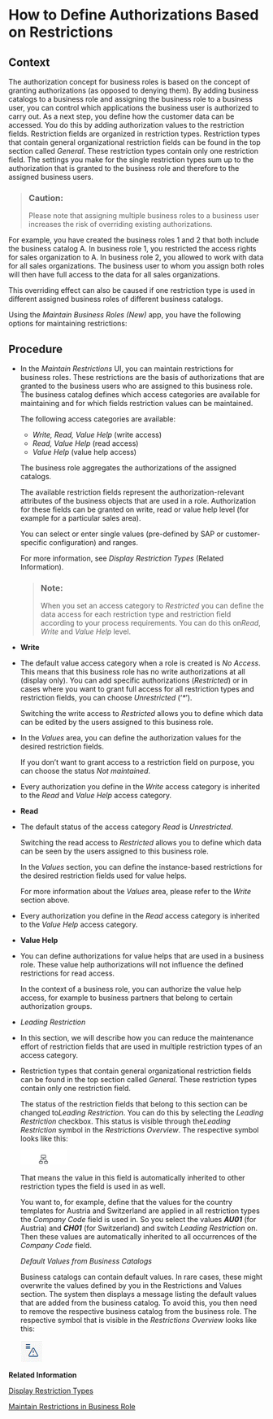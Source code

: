 <!-- loio6a6b17f2d0464487a6c3f8a7cb61e812 -->

# How to Define Authorizations Based on Restrictions



<a name="loio6a6b17f2d0464487a6c3f8a7cb61e812__HowToMaintainAccessRestrictionsNew_context"/>

## Context

The authorization concept for business roles is based on the concept of granting authorizations \(as opposed to denying them\). By adding business catalogs to a business role and assigning the business role to a business user, you can control which applications the business user is authorized to carry out. As a next step, you define how the customer data can be accessed. You do this by adding authorization values to the restriction fields. Restriction fields are organized in restriction types. Restriction types that contain general organizational restriction fields can be found in the top section called *General*. These restriction types contain only one restriction field. The settings you make for the single restriction types sum up to the authorization that is granted to the business role and therefore to the assigned business users.

> ### Caution:  
> Please note that assigning multiple business roles to a business user increases the risk of overriding existing authorizations.

For example, you have created the business roles 1 and 2 that both include the business catalog A. In business role 1, you restricted the access rights for sales organization to A. In business role 2, you allowed to work with data for all sales organizations. The business user to whom you assign both roles will then have full access to the data for all sales organizations.

This overriding effect can also be caused if one restriction type is used in different assigned business roles of different business catalogs.

Using the *Maintain Business Roles \(New\)* app, you have the following options for maintaining restrictions:



<a name="loio6a6b17f2d0464487a6c3f8a7cb61e812__HowToMaintainAccessRestrictionsNew_steps"/>

## Procedure

-   In the *Maintain Restrictions* UI, you can maintain restrictions for business roles. These restrictions are the basis of authorizations that are granted to the business users who are assigned to this business role. The business catalog defines which access categories are available for maintaining and for which fields restriction values can be maintained.

    The following access categories are available:

    -   *Write, Read, Value Help* \(write access\)
    -   *Read, Value Help* \(read access\)
    -   *Value Help* \(value help access\)

    The business role aggregates the authorizations of the assigned catalogs.

    The available restriction fields represent the authorization-relevant attributes of the business objects that are used in a role. Authorization for these fields can be granted on write, read or value help level \(for example for a particular sales area\).

    You can select or enter single values \(pre-defined by SAP or customer-specific configuration\) and ranges.

    For more information, see *Display Restriction Types* \(Related Information\).

    > ### Note:  
    > When you set an access category to *Restricted* you can define the data access for each restriction type and restriction field according to your process requirements. You can do this on*Read*, *Write* and *Value Help* level.

-   **Write** 
-   The default value access category when a role is created is *No Access*. This means that this business role has no write authorizations at all \(display only\). You can add specific authorizations \(*Restricted*\) or in cases where you want to grant full access for all restriction types and restriction fields, you can choose *Unrestricted* \(‘*\**’\).

    Switching the write access to *Restricted* allows you to define which data can be edited by the users assigned to this business role.

-   In the *Values* area, you can define the authorization values for the desired restriction fields.

    If you don’t want to grant access to a restriction field on purpose, you can choose the status *Not maintained*.

-   Every authorization you define in the *Write* access category is inherited to the *Read* and *Value Help* access category.

-   **Read**
-   The default status of the access category *Read* is *Unrestricted*.

    Switching the read access to *Restricted* allows you to define which data can be seen by the users assigned to this business role.

    In the *Values* section, you can define the instance-based restrictions for the desired restriction fields used for value helps.

    For more information about the *Values* area, please refer to the *Write* section above.

-   Every authorization you define in the *Read* access category is inherited to the *Value Help* access category.

-   **Value Help** 
-   You can define authorizations for value helps that are used in a business role. These value help authorizations will not influence the defined restrictions for read access.

    In the context of a business role, you can authorize the value help access, for example to business partners that belong to certain authorization groups.

-   *Leading Restriction*
-   In this section, we will describe how you can reduce the maintenance effort of restriction fields that are used in multiple restriction types of an access category.

-   Restriction types that contain general organizational restriction fields can be found in the top section called *General*. These restriction types contain only one restriction field.

    The status of the restriction fields that belong to this section can be changed to*Leading Restriction*. You can do this by selecting the *Leading Restriction* checkbox. This status is visible through the*Leading Restriction* symbol in the *Restrictions Overview*. The respective symbol looks like this:

    ![](images/icon_8274923.gif) 

    That means the value in this field is automatically inherited to other restriction types the field is used in as well.

    You want to, for example, define that the values for the country templates for Austria and Switzerland are applied in all restriction types the *Company Code* field is used in. So you select the values ***AU01*** \(for Austria\) and ***CH01*** \(for Switzerland\) and switch *Leading Restriction* on. Then these values are automatically inherited to all occurrences of the *Company Code* field.

    *Default Values from Business Catalogs*

    Business catalogs can contain default values. In rare cases, these might overwrite the values defined by you in the Restrictions and Values section. The system then displays a message listing the default values that are added from the business catalog. To avoid this, you then need to remove the respective business catalog from the business role. The respective symbol that is visible in the *Restrictions Overview* looks like this:

    ![](images/icon_8050056.gif)


**Related Information**  


[Display Restriction Types](display-restriction-types-9203905.md "You can use this app to display restriction types and their validity.")



[Maintain Restrictions in Business Role](https://launchpad.support.sap.com/#/notes/2598733)

